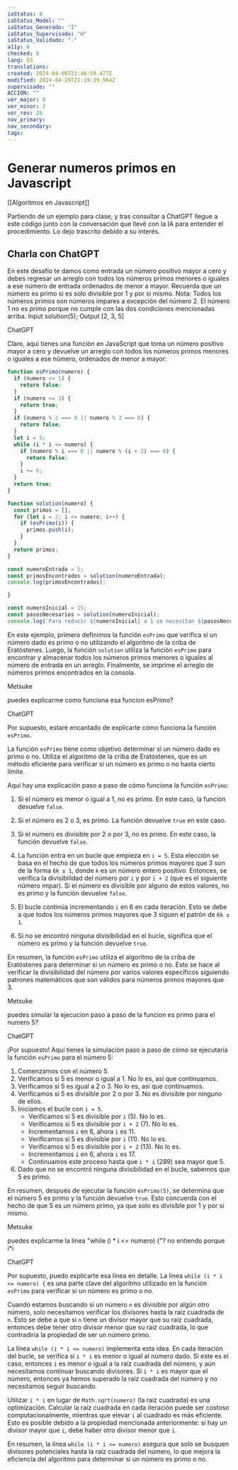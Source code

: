 ```yaml
---
iaStatus: 8
iaStatus_Model: ""
iaStatus_Generado: "I"
iaStatus_Supervisado: "H"
iaStatus_Validado: "-"
a11y: 0
checked: 0
lang: ES
translations: 
created: 2024-04-06T23:48:59.477Z
modified: 2024-04-29T21:19:39.984Z
supervisado: ""
ACCION: ""
ver_major: 0
ver_minor: 2
ver_rev: 26
nav_primary: 
nav_secondary: 
tags:
---
```

# Generar numeros primos en Javascript

[[Algoritmos en Javascript]]

Partiendo de un ejemplo para clase, y tras consultar a ChatGPT llegue a este código junto con la conversación que llevé con la IA para entender el procedimiento. Lo dejo trascrito debido a su interés.

## Charla con ChatGPT

En este desafío te damos como entrada un número positivo mayor a cero y debes regresar un arreglo con todos los números primos menores o iguales a ese número de entrada ordenados de menor a mayor. Recuerda que un número es primo si es solo divisible por 1 y por si mismo. Nota: Todos los números primos son números impares a excepción del número 2. El número 1 no es primo porque no cumple con las dos condiciones mencionadas arriba. Input solution(5); Output [2, 3, 5]

ChatGPT

Claro, aquí tienes una función en JavaScript que toma un número positivo mayor a cero y devuelve un arreglo con todos los números primos menores o iguales a ese número, ordenados de menor a mayor:


```js
function esPrimo(numero) {
  if (numero <= 1) {
    return false;
  }
  if (numero <= 3) {
    return true;
  }
  if (numero % 2 === 0 || numero % 3 === 0) {
    return false;
  }
  let i = 5;
  while (i * i <= numero) {
    if (numero % i === 0 || numero % (i + 2) === 0) {
      return false;
    }
    i += 6;
  }
  return true;
}

function solution(numero) {
  const primos = [];
  for (let i = 2; i <= numero; i++) {
    if (esPrimo(i)) {
      primos.push(i);
    }
  }
  return primos;
}

const numeroEntrada = 5;
const primosEncontrados = solution(numeroEntrada);
console.log(primosEncontrados);

}

const numeroInicial = 15;
const pasosNecesarios = solution(numeroInicial);
console.log(`Para reducir ${numeroInicial} a 1 se necesitan ${pasosNecesarios} pasos.`);
```

En este ejemplo, primero definimos la función `esPrimo` que verifica si un número dado es primo o no utilizando el algoritmo de la criba de Eratóstenes. Luego, la función `solution` utiliza la función `esPrimo` para encontrar y almacenar todos los números primos menores o iguales al número de entrada en un arreglo. Finalmente, se imprime el arreglo de números primos encontrados en la consola.

Metsuke

puedes explicarme como funciona esa funcion esPrimo?

ChatGPT

Por supuesto, estaré encantado de explicarte cómo funciona la función `esPrimo`.

La función `esPrimo` tiene como objetivo determinar si un número dado es primo o no. Utiliza el algoritmo de la criba de Eratóstenes, que es un método eficiente para verificar si un número es primo o no hasta cierto límite.

Aquí hay una explicación paso a paso de cómo funciona la función `esPrimo`:

1. Si el número es menor o igual a 1, no es primo. En este caso, la función devuelve `false`.
    
2. Si el número es 2 o 3, es primo. La función devuelve `true` en este caso.
    
3. Si el número es divisible por 2 o por 3, no es primo. En este caso, la función devuelve `false`.
    
4. La función entra en un bucle que empieza en `i = 5`. Esta elección se basa en el hecho de que todos los números primos mayores que 3 son de la forma `6k ± 1`, donde `k` es un número entero positivo. Entonces, se verifica la divisibilidad del número por `i` y por `i + 2` (que es el siguiente número impar). Si el número es divisible por alguno de estos valores, no es primo y la función devuelve `false`.
    
5. El bucle continúa incrementando `i` en 6 en cada iteración. Esto se debe a que todos los números primos mayores que 3 siguen el patrón de `6k ± 1`.
    
6. Si no se encontró ninguna divisibilidad en el bucle, significa que el número es primo y la función devuelve `true`.
    

En resumen, la función `esPrimo` utiliza el algoritmo de la criba de Eratóstenes para determinar si un número es primo o no. Esto se hace al verificar la divisibilidad del número por varios valores específicos siguiendo patrones matemáticos que son válidos para números primos mayores que 3.

Metsuke

puedes simular la ejecucion paso a paso de la funcion es primo para el numero 5?

ChatGPT

¡Por supuesto! Aquí tienes la simulación paso a paso de cómo se ejecutaría la función `esPrimo` para el número 5:

1. Comenzamos con el número 5.
2. Verificamos si 5 es menor o igual a 1. No lo es, así que continuamos.
3. Verificamos si 5 es igual a 2 o 3. No lo es, así que continuamos.
4. Verificamos si 5 es divisible por 2 o por 3. No es divisible por ninguno de ellos.
5. Iniciamos el bucle con `i = 5`.
    - Verificamos si 5 es divisible por `i` (5). No lo es.
    - Verificamos si 5 es divisible por `i + 2` (7). No lo es.
    - Incrementamos `i` en 6, ahora `i` es 11.
    - Verificamos si 5 es divisible por `i` (11). No lo es.
    - Verificamos si 5 es divisible por `i + 2` (13). No lo es.
    - Incrementamos `i` en 6, ahora `i` es 17.
    - Continuamos este proceso hasta que `i * i` (289) sea mayor que 5.
6. Dado que no se encontró ninguna divisibilidad en el bucle, sabemos que 5 es primo.

En resumen, después de ejecutar la función `esPrimo(5)`, se determina que el número 5 es primo y la función devuelve `true`. Esto concuerda con el hecho de que 5 es un número primo, ya que solo es divisible por 1 y por sí mismo.

Metsuke

puedes explicarme la linea "while (i * i <= numero) {"? no entiendo porque i*i

ChatGPT

Por supuesto, puedo explicarte esa línea en detalle. La línea `while (i * i <= numero) {` es una parte clave del algoritmo utilizado en la función `esPrimo` para verificar si un número es primo o no.

Cuando estamos buscando si un número `n` es divisible por algún otro número, solo necesitamos verificar los divisores hasta la raíz cuadrada de `n`. Esto se debe a que si `n` tiene un divisor mayor que su raíz cuadrada, entonces debe tener otro divisor menor que su raíz cuadrada, lo que contradiría la propiedad de ser un número primo.

La línea `while (i * i <= numero)` implementa esta idea. En cada iteración del bucle, se verifica si `i * i` es menor o igual al número dado. Si este es el caso, entonces `i` es menor o igual a la raíz cuadrada del número, y aún necesitamos continuar buscando divisores. Si `i * i` es mayor que el número, entonces ya hemos superado la raíz cuadrada del número y no necesitamos seguir buscando.

Utilizar `i * i` en lugar de `Math.sqrt(numero)` (la raíz cuadrada) es una optimización. Calcular la raíz cuadrada en cada iteración puede ser costoso computacionalmente, mientras que elevar `i` al cuadrado es más eficiente. Esto es posible debido a la propiedad mencionada anteriormente: si hay un divisor mayor que `i`, debe haber otro divisor menor que `i`.

En resumen, la línea `while (i * i <= numero)` asegura que solo se busquen divisores potenciales hasta la raíz cuadrada del número, lo que mejora la eficiencia del algoritmo para determinar si un número es primo o no.